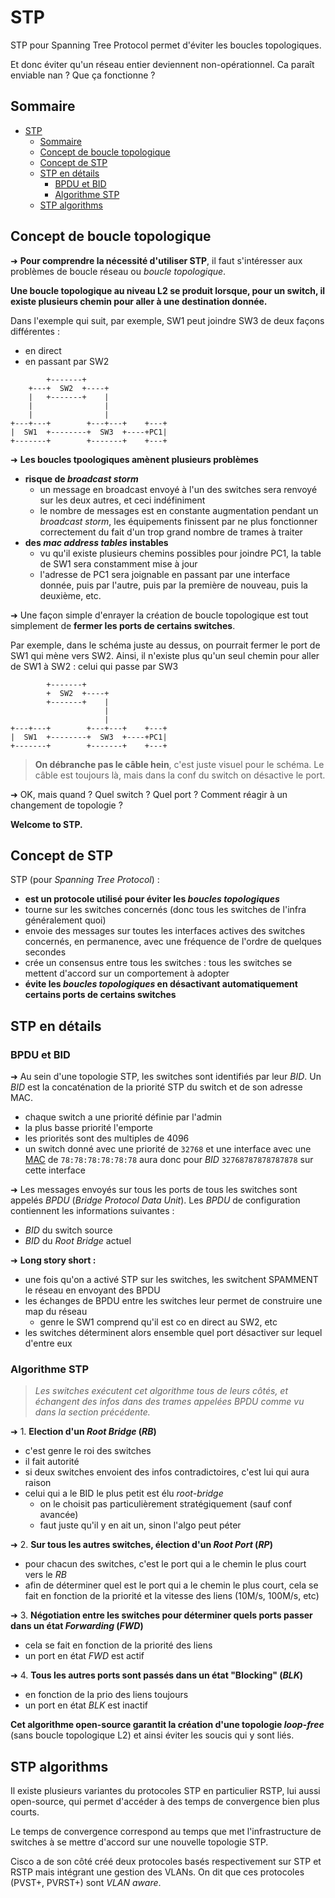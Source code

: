 # STP

STP pour Spanning Tree Protocol permet d'éviter les boucles topologiques.

Et donc éviter qu'un réseau entier deviennent non-opérationnel. Ca paraît enviable nan ? Que ça fonctionne ?

## Sommaire

- [STP](#stp)
  - [Sommaire](#sommaire)
  - [Concept de boucle topologique](#concept-de-boucle-topologique)
  - [Concept de STP](#concept-de-stp)
  - [STP en détails](#stp-en-détails)
    - [BPDU et BID](#bpdu-et-bid)
    - [Algorithme STP](#algorithme-stp)
  - [STP algorithms](#stp-algorithms)

## Concept de boucle topologique

➜ **Pour comprendre la nécessité d'utiliser STP**, il faut s'intéresser aux problèmes de boucle réseau ou *boucle topologique*.

**Une boucle topologique au niveau L2 se produit lorsque, pour un switch, il existe plusieurs chemin pour aller à une destination donnée.**

Dans l'exemple qui suit, par exemple, SW1 peut joindre SW3 de deux façons différentes :

- en direct
- en passant par SW2

```
        +-------+
    +---+  SW2  +----+
    |   +-------+    |
    |                |
    |                |
+---+---+        +---+---+    +---+
|  SW1  +--------+  SW3  +----+PC1|
+-------+        +-------+    +---+
```

➜ **Les boucles tpoologiques amènent plusieurs problèmes**

- **risque de *broadcast storm***
  - un message en broadcast envoyé à l'un des switches sera renvoyé sur les deux autres, et ceci indéfiniment
  - le nombre de messages est en constante augmentation pendant un *broadcast storm*, les équipements finissent par ne plus fonctionner correctement du fait d'un trop grand nombre de trames à traiter
- **des *mac address tables* instables**
  - vu qu'il existe plusieurs chemins possibles pour joindre PC1, la table de SW1 sera constamment mise à jour
  - l'adresse de PC1 sera joignable en passant par une interface donnée, puis par l'autre, puis par la première de nouveau, puis la deuxième, etc.

➜ Une façon simple d'enrayer la création de boucle topologique est tout simplement de **fermer les ports de certains switches**.  

Par exemple, dans le schéma juste au dessus, on pourrait fermer le port de SW1 qui mène vers SW2. Ainsi, il n'existe plus qu'un seul chemin pour aller de SW1 à SW2 : celui qui passe par SW3

```
        +-------+
        +  SW2  +----+
        +-------+    |
                     |
                     |
+---+---+        +---+---+    +---+
|  SW1  +--------+  SW3  +----+PC1|
+-------+        +-------+    +---+
```

> **On débranche pas le câble hein**, c'est juste visuel pour le schéma. Le câble est toujours là, mais dans la conf du switch on désactive le port.

➜ OK, mais quand ? Quel switch ? Quel port ? Comment réagir à un changement de topologie ?

**Welcome to STP.**

## Concept de STP

STP (pour *Spanning Tree Protocol*) :

- **est un protocole utilisé pour éviter les *boucles topologiques***
- tourne sur les switches concernés (donc tous les switches de l'infra généralement quoi)
- envoie des messages sur toutes les interfaces actives des switches concernés, en permanence, avec une fréquence de l'ordre de quelques secondes
- crée un consensus entre tous les switches : tous les switches se mettent d'accord sur un comportement à adopter
- **évite les *boucles topologiques* en désactivant automatiquement certains ports de certains switches**

## STP en détails

### BPDU et BID

➜ Au sein d'une topologie STP, les switches sont identifiés par leur *BID*. Un *BID* est la concaténation de la priorité STP du switch et de son adresse MAC.

- chaque switch a une priorité définie par l'admin
- la plus basse priorité l'emporte
- les priorités sont des multiples de 4096
- un switch donné avec une priorité de `32768` et une interface avec une [MAC](/memo/lexique.md#mac-media-access-control) de `78:78:78:78:78:78` aura donc pour *BID* `32768787878787878` sur cette interface

➜ Les messages envoyés sur tous les ports de tous les switches sont appelés *BPDU* (*Bridge Protocol Data Unit*). Les *BPDU* de configuration contiennent les informations suivantes :

- *BID* du switch source
- *BID* du *Root Bridge* actuel

➜ **Long story short :**

- une fois qu'on a activé STP sur les switches, les switchent SPAMMENT le réseau en envoyant des BPDU
- les échanges de BPDU entre les switches leur permet de construire une map du réseau
  - genre le SW1 comprend qu'il est co en direct au SW2, etc
- les switches déterminent alors ensemble quel port désactiver sur lequel d'entre eux

### Algorithme STP

> *Les switches exécutent cet algorithme tous de leurs côtés, et échangent des infos dans des trames appelées BPDU comme vu dans la section précédente.*

➜ 1. **Election d'un *Root Bridge* (*RB*)**

- c'est genre le roi des switches
- il fait autorité
- si deux switches envoient des infos contradictoires, c'est lui qui aura raison
- celui qui a le BID le plus petit est élu *root-bridge*
  - on le choisit pas particulièrement stratégiquement (sauf conf avancée)
  - faut juste qu'il y en ait un, sinon l'algo peut péter

➜ 2. **Sur tous les autres switches, élection d'un *Root Port* (*RP*)**

- pour chacun des switches, c'est le port qui a le chemin le plus court vers le *RB*
- afin de déterminer quel est le port qui a le chemin le plus court, cela se fait en fonction de la priorité et la vitesse des liens (10M/s, 100M/s, etc)

➜ 3. **Négotiation entre les switches pour déterminer quels ports passer dans un état *Forwarding* (*FWD*)**

- cela se fait en fonction de la priorité des liens
- un port en état *FWD* est actif

➜ 4. **Tous les autres ports sont passés dans un état "Blocking" (*BLK*)**

- en fonction de la prio des liens toujours
- un port en état *BLK* est inactif

**Cet algorithme open-source garantit la création d'une topologie *loop-free*** (sans boucle topologique L2) et ainsi éviter les soucis qui y sont liés.

## STP algorithms

Il existe plusieurs variantes du protocoles STP en particulier RSTP, lui aussi open-source, qui permet d'accéder à des temps de convergence bien plus courts.  

Le temps de convergence correspond au temps que met l'infrastructure de switches à se mettre d'accord sur une nouvelle topologie STP.

Cisco a de son côté créé deux protocoles basés respectivement sur STP et RSTP mais intégrant une gestion des VLANs. On dit que ces protocoles (PVST+, PVRST+) sont *VLAN aware*.